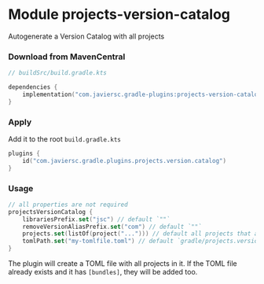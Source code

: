 # Module projects-version-catalog

Autogenerate a Version Catalog with all projects

### Download from MavenCentral

```kotlin
// buildSrc/build.gradle.kts

dependencies {
    implementation("com.javiersc.gradle-plugins:projects-version-catalog:$version")
}
```

### Apply

Add it to the root `build.gradle.kts`

```kotlin
plugins {
    id("com.javiersc.gradle.plugins.projects.version.catalog")
}
```

### Usage

```kotlin
// all properties are not required
projectsVersionCatalog {
    librariesPrefix.set("jsc") // default `""`
    removeVersionAliasPrefix.set("com") // default `""`
    projects.set(listOf(project("..."))) // default all projects that apply `maven-publish`
    tomlPath.set("my-tomlfile.toml") // default `gradle/projects.versions.toml`
}
```

The plugin will create a TOML file with all projects in it. If the TOML file already exists and it
has `[bundles]`, they will be added too.
